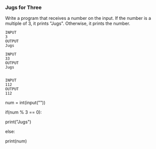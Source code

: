 ### Jugs for Three
Write a program that receives a number on the input.
If the number is a multiple of 3, it prints "Jugs". 
Otherwise, it prints the number.
```
INPUT 
3 
OUTPUT
Jugs

INPUT 
33
OUTPUT
Jugs


INPUT 
112
OUTPUT
112
```
num = int(input(""))

if(num % 3 == 0):

print("Jugs")

else:

print(num)
